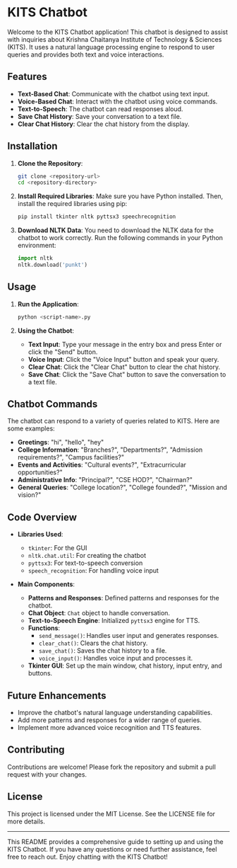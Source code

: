 # KITS Chatbot

Welcome to the KITS Chatbot application! This chatbot is designed to assist with inquiries about Krishna Chaitanya Institute of Technology & Sciences (KITS). It uses a natural language processing engine to respond to user queries and provides both text and voice interactions.

## Features

- **Text-Based Chat**: Communicate with the chatbot using text input.
- **Voice-Based Chat**: Interact with the chatbot using voice commands.
- **Text-to-Speech**: The chatbot can read responses aloud.
- **Save Chat History**: Save your conversation to a text file.
- **Clear Chat History**: Clear the chat history from the display.

## Installation

1. **Clone the Repository**:
   ```bash
   git clone <repository-url>
   cd <repository-directory>
   ```

2. **Install Required Libraries**:
   Make sure you have Python installed. Then, install the required libraries using pip:
   ```bash
   pip install tkinter nltk pyttsx3 speechrecognition
   ```

3. **Download NLTK Data**:
   You need to download the NLTK data for the chatbot to work correctly. Run the following commands in your Python environment:
   ```python
   import nltk
   nltk.download('punkt')
   ```

## Usage

1. **Run the Application**:
   ```bash
   python <script-name>.py
   ```

2. **Using the Chatbot**:
   - **Text Input**: Type your message in the entry box and press Enter or click the "Send" button.
   - **Voice Input**: Click the "Voice Input" button and speak your query.
   - **Clear Chat**: Click the "Clear Chat" button to clear the chat history.
   - **Save Chat**: Click the "Save Chat" button to save the conversation to a text file.

## Chatbot Commands

The chatbot can respond to a variety of queries related to KITS. Here are some examples:

- **Greetings**: "hi", "hello", "hey"
- **College Information**: "Branches?", "Departments?", "Admission requirements?", "Campus facilities?"
- **Events and Activities**: "Cultural events?", "Extracurricular opportunities?"
- **Administrative Info**: "Principal?", "CSE HOD?", "Chairman?"
- **General Queries**: "College location?", "College founded?", "Mission and vision?"

## Code Overview

- **Libraries Used**:
  - `tkinter`: For the GUI
  - `nltk.chat.util`: For creating the chatbot
  - `pyttsx3`: For text-to-speech conversion
  - `speech_recognition`: For handling voice input

- **Main Components**:
  - **Patterns and Responses**: Defined patterns and responses for the chatbot.
  - **Chat Object**: `Chat` object to handle conversation.
  - **Text-to-Speech Engine**: Initialized `pyttsx3` engine for TTS.
  - **Functions**:
    - `send_message()`: Handles user input and generates responses.
    - `clear_chat()`: Clears the chat history.
    - `save_chat()`: Saves the chat history to a file.
    - `voice_input()`: Handles voice input and processes it.
  - **Tkinter GUI**: Set up the main window, chat history, input entry, and buttons.

## Future Enhancements

- Improve the chatbot's natural language understanding capabilities.
- Add more patterns and responses for a wider range of queries.
- Implement more advanced voice recognition and TTS features.

## Contributing

Contributions are welcome! Please fork the repository and submit a pull request with your changes.

## License

This project is licensed under the MIT License. See the LICENSE file for more details.

---

This README provides a comprehensive guide to setting up and using the KITS Chatbot. If you have any questions or need further assistance, feel free to reach out. Enjoy chatting with the KITS Chatbot!
